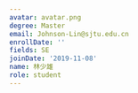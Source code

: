 ```yaml
---
avatar: avatar.png
degree: Master
email: Johnson-Lin@sjtu.edu.cn
enrollDate: ''
fields: SE
joinDate: '2019-11-08'
name: 林少雄
role: student
---
```

